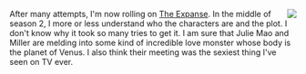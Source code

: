 <img src="http://scripting.com/images/2020/03/03/venus.png" border="0" align="right">After many attempts, I'm now rolling on <a href="https://en.wikipedia.org/wiki/The_Expanse_(TV_series)">The Expanse</a>. In the middle of season 2, I more or less understand who the characters are and the plot. I don't know why it took so many tries to get it. <span class="spSpoiler">I am sure that Julie Mao and Miller are melding into some kind of incredible love monster whose body is the planet of Venus. I also think their meeting was the sexiest thing I've seen on TV ever</span>. 
